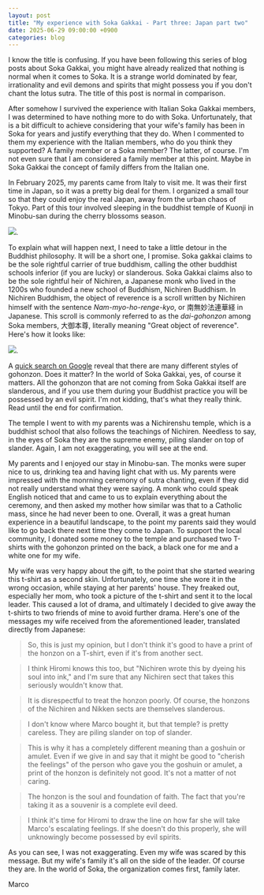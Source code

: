 ```yaml
---
layout: post
title: "My experience with Soka Gakkai - Part three: Japan part two"
date: 2025-06-29 09:00:00 +0900
categories: blog
---
```


I know the title is confusing. If you have been following this series of blog posts about Soka Gakkai, you might have already realized that nothing is normal when it comes to Soka. It is a strange world dominated by fear, irrationality and evil demons and spirits that might possess you if you don't chant the lotus sutra. The title of this post is normal in comparison.

After somehow I survived the experience with Italian Soka Gakkai members, I was determined to have nothing more to do with Soka. Unfortunately, that is a bit difficult to achieve considering that your wife's family has been in Soka for years and justify everything that they do. When I commented to them my experience with the Italian members, who do you think they supported? A family member or a Soka member? The latter, of course. I'm not even sure that I am considered a family member at this point. Maybe in Soka Gakkai the concept of family differs from the Italian one.

In February 2025, my parents came from Italy to visit me. It was their first time in Japan, so it was a pretty big deal for them. I organized a small tour so that they could enjoy the real Japan, away from the urban chaos of Tokyo. Part of this tour involved sleeping in the buddhist temple of Kuonji in Minobu-san during the cherry blossoms season.

![]({{site.url}}/assets/pictures/minobu.jpg).

To explain what will happen next, I need to take a little detour in the Buddhist philosophy. It will be a short one, I promise. Soka gakkai claims to be the sole rightful carrier of true buddhism, calling the other buddhist schools inferior (if you are lucky) or slanderous. Soka Gakkai claims also to be the sole rightful heir of Nichiren, a Japanese monk who lived in the 1200s who founded a new school of Buddhism, Nichiren Buddhism. In Nichiren Buddhism, the object of reverence is a scroll written by Nichiren himself with the sentence *Nam-myo-ho-renge-kyo*, or 南無妙法連華経 in Japanese. This scroll is commonly referred to as the *dai-gohonzon* among Soka members, 大御本尊, literally meaning "Great object of reverence". Here's how it looks like:

![]({{site.url}}/assets/pictures/gohonzon.jpg).

A [quick search on Google](https://www.google.com/search?sca_esv=d85e72e6e65eadf5&sxsrf=AE3TifNpySG-TSlotk_T0a-GDB6MLBG7fw:1751155889732&q=dai+gohonzon&udm=2&fbs=AIIjpHxU7SXXniUZfeShr2fp4giZ1Y6MJ25_tmWITc7uy4KIeiAkWG4OlBE2zyCTMjPbGmPgfe_7ak8LUsonpWCvT6w6L2Ypi-psgULtjNt7yJHIObNhQRDRM3AnKYf__C8W_NTBo7pV81bpG8zjMZzXkB1rH4Ez6uhOkGEEX8i0CI0S1MhTBOwSgDmuRb5o3HNrstB69902n9_pMDWGyMSF5gJYzt3hfQ&sa=X&ved=2ahUKEwjo1oOGrJWOAxUW1TQHHSHmEYIQtKgLKAF6BAgWEAE&biw=1867&bih=964&dpr=1#vhid=b834OqhrJgQYmM&vssid=mosaic) reveal that there are many different styles of gohonzon. Does it matter? In the world of Soka Gakkai, yes, of course it matters. All the gohonzon that are not coming from Soka Gakkai itself are slanderous, and if you use them during your Buddhist practice you will be possessed by an evil spirit. I'm not kidding, that's what they really think. Read until the end for confirmation.

The temple I went to with my parents was a Nichirenshu temple, which is a buddhist school that also follows the teachings of Nichiren. Needless to say, in the eyes of Soka they are the supreme enemy, piling slander on top of slander. Again, I am not exaggerating, you will see at the end.

My parents and I enjoyed our stay in Minobu-san. The monks were super nice to us, drinking tea and having light chat with us. My parents were impressed with the monrning ceremony of sutra chanting, even if they did not really understand what they were saying. A monk who could speak English noticed that and came to us to explain everything about the ceremony, and then asked my mother how similar was that to a Catholic mass, since he had never been to one. Overall, it was a great human experience in a beautiful landscape, to the point my parents said they would like to go back there next time they come to Japan. To support the local community, I donated some money to the temple and purchased two T-shirts with the gohonzon printed on the back, a black one for me and a white one for my wife. 

My wife was very happy about the gift, to the point that she started wearing this t-shirt as a second skin. Unfortunately, one time she wore it in the wrong occasion, while staying at her parents' house. They freaked out, especially her mom, who took a picture of the t-shirt and sent it to the local leader. This caused a lot of drama, and ultimately I decided to give away the t-shirts to two friends of mine to avoid further drama. Here's one of the messages my wife received from the aforementioned leader, translated directly from Japanese:

> So, this is just my opinion, but I don't think it's good to have a print of the honzon on a T-shirt, even if it's from another sect.

> I think Hiromi knows this too, but "Nichiren wrote this by dyeing his soul into ink," and I'm sure that any Nichiren sect that takes this seriously wouldn't know that.

> It is disrespectful to treat the honzon poorly. Of course, the honzons of the Nichiren and Nikken sects are themselves slanderous.

> I don't know where Marco bought it, but that temple? is pretty careless. They are piling slander on top of slander.

> This is why it has a completely different meaning than a goshuin or amulet. Even if we give in and say that it might be good to "cherish the feelings" of the person who gave you the goshuin or amulet, a print of the honzon is definitely not good. It's not a matter of not caring.

> The honzon is the soul and foundation of faith. The fact that you're taking it as a souvenir is a complete evil deed.

> I think it's time for Hiromi to draw the line on how far she will take Marco's escalating feelings. If she doesn't do this properly, she will unknowingly become possessed by evil spirits.

As you can see, I was not exaggerating. Even my wife was scared by this message. But my wife's family it's all on the side of the leader. Of course they are. In the world of Soka, the organization comes first, family later.

Marco

